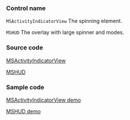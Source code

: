 ### Control name

`MSActivityIndicatorView` The spinning element.

`MSHUD` The overlay with large spinner and modes.

### Source code

[MSActivityIndicatorView](https://github.com/microsoft/fluentui-apple/blob/master/ios/FluentUI/Controls/MSActivityIndicatorView.swift)

[MSHUD](https://github.com/microsoft/fluentui-apple/blob/master/ios/FluentUI/HUD/MSHUD.swift)

### Sample code

[MSActivityIndicatorView demo](https://github.com/microsoft/fluentui-apple/blob/master/ios/FluentUI.Demo/FluentUI.Demo/Demos/MSActivityIndicatorViewDemoController.swift)

[MSHUD demo](https://github.com/microsoft/fluentui-apple/blob/master/ios/FluentUI.Demo/FluentUI.Demo/Demos/MSHUDDemoController.swift)
